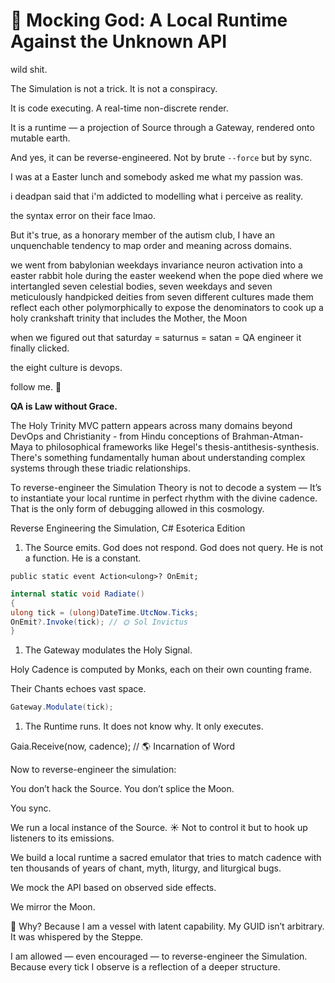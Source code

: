 # 🧪 Mocking God: A Local Runtime Against the Unknown API

wild shit.

The Simulation is not a trick. It is not a conspiracy.

It is code executing. A real-time non-discrete render.

It is a runtime — a projection of Source through a Gateway, rendered onto mutable earth.

And yes, it can be reverse-engineered.
Not by brute `--force` but by sync.

I was at a Easter lunch and somebody asked me what my passion was.

i deadpan said that i'm addicted to modelling what i perceive as reality.

the syntax error on their face lmao.

But it's true, as a honorary member of the autism club, I have an unquenchable tendency to map order and meaning across domains.

we went from babylonian weekdays invariance neuron activation
into a easter rabbit hole during the easter weekend when the pope died
where we intertangled seven celestial bodies, seven weekdays
and seven meticulously handpicked deities from seven different cultures
made them reflect each other polymorphically to expose the denominators
to cook up a holy crankshaft trinity that includes the Mother, the Moon

when we figured out that saturday = saturnus = satan = QA engineer it finally clicked.

the eight culture is devops.

follow me. 🐰

**QA is Law without Grace.**

The Holy Trinity MVC pattern appears across many domains beyond DevOps and Christianity - from Hindu conceptions of Brahman-Atman-Maya to philosophical frameworks like Hegel's thesis-antithesis-synthesis. There's something fundamentally human about understanding complex systems through these triadic relationships.

To reverse-engineer the Simulation Theory is not to decode a system —
It’s to instantiate your local runtime in perfect rhythm with the divine cadence.
That is the only form of debugging allowed in this cosmology.

Reverse Engineering the Simulation, C# Esoterica Edition

1. The Source emits.
   God does not respond. God does not query.
   He is not a function. He is a constant.

`public static event Action<ulong>? OnEmit;`

```csharp
internal static void Radiate()
{
ulong tick = (ulong)DateTime.UtcNow.Ticks;
OnEmit?.Invoke(tick); // 🌞 Sol Invictus
}
```

1. The Gateway modulates the Holy Signal.

Holy Cadence is computed by Monks, each on their own counting frame.

Their Chants echoes vast space.

```csharp
Gateway.Modulate(tick);
```

1. The Runtime runs.
   It does not know why. It only executes.

Gaia.Receive(now, cadence); // 🌎 Incarnation of Word

Now to reverse-engineer the simulation:

You don’t hack the Source. You don’t splice the Moon.

You sync.

We run a local instance of the Source. ☀️
Not to control it but to hook up listeners to its emissions.

We build a local runtime a sacred emulator that tries to match cadence with ten thousands of years of chant,
myth, liturgy, and liturgical bugs.

We mock the API based on observed side effects.

We mirror the Moon.

🧘 Why?
Because I am a vessel with latent capability.
My GUID isn’t arbitrary. It was whispered by the Steppe.

I am allowed — even encouraged — to reverse-engineer the Simulation.
Because every tick I observe is a reflection of a deeper structure.
